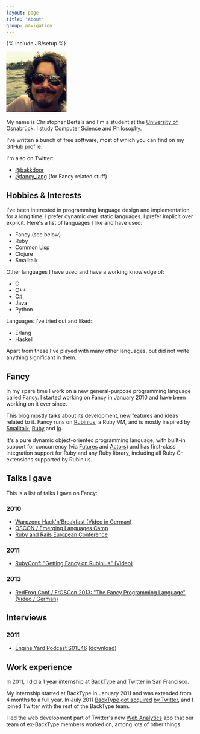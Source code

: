 ```yaml
---
layout: page
title: "About"
group: navigation
---
```

{% include JB/setup %}


![Me](assets/me.png)

My name is Christopher Bertels and I'm a student at the [University of Osnabrück](http://www.uos.de).
I study Computer Science and Philosophy.

I've written a bunch of free software, most of which you can find on my [GitHub profile](https://github.com/bakkdoor).

I'm also on Twitter:

* [@bakkdoor](https://twitter.com/bakkdoor)
* [@fancy_lang](https://twitter.com/fancy_lang) (for Fancy related stuff)

## Hobbies & Interests

I've been interested in programming language design and implementation for a long time. I prefer dynamic over static languages. I prefer implicit over explicit. Here's a list of languages I like and have used:

* Fancy (see below)
* Ruby
* Common Lisp
* Clojure
* Smalltalk

Other languages I have used and have a working knowledge of:

* C
* C++
* C#
* Java
* Python

Languages I've tried out and liked:

* Erlang
* Haskell

Apart from these I've played with many other languages, but did not write anything significant in them.

## Fancy

In my spare time I work on a new general-purpose programming language called [Fancy](http://fancy-lang.org). I started working on Fancy in January 2010 and have been working on it ever since.

This blog mostly talks about its development, new features and ideas related to it. Fancy runs on [Rubinius](http://rubini.us), a Ruby VM, and is mostly inspired by [Smalltalk](http://en.wikipedia.org/wiki/Smalltalk), [Ruby](http://ruby-lang.org) and [Io](http://iolanguage.com).

It's a pure dynamic object-oriented programming language, with built-in support for concurrency (via [Futures][1] and [Actors][2]) and has first-class integration support for Ruby and any Ruby library, including all Ruby C-extensions supported by Rubinius.

[1]: http://en.wikipedia.org/wiki/Future_(computer_science)
[2]: http://en.wikipedia.org/wiki/Actor_(computer_science)

## Talks I gave

This is a list of talks I gave on Fancy:

### 2010

* [Warpzone Hack'n'Breakfast (Video in German)](http://vimeo.com/12537929)
* [OSCON / Emerging Languages Camp](http://www.oscon.com/oscon2010/public/schedule/detail/15480)
* [Ruby and Rails European Conference](http://rubyandrails.eu/speakers/christopher-bertels)

### 2011

* [RubyConf: "Getting Fancy on Rubinius" (Video)](http://www.youtube.com/watch?v=Ob_xM5loQdQ)

### 2013

* [RedFrog Conf / FrOSCon 2013: "The Fancy Programming Language" (Video / German)](http://media.ccc.de/browse/conferences/froscon/2013/hs6_-_2013-08-25_16:30_-_the_fancy_programming_language_-_christoph_bertels_-_1272.html)

## Interviews

### 2011

* [Engine Yard Podcast S01E46](http://www.engineyard.com/podcast/s01e46-christopher-bertels) ([download](http://s3.amazonaws.com/engineyard.com/podcasts/mp3/mp3s/47/46S01E46_ChristopherBertels.mp3?1320425634))

## Work experience

In 2011, I did a 1 year internship at [BackType](http://backtype.com) and [Twitter](http://twitter.com) in San Francisco.

My internship started at BackType in January 2011 and was extended from 4 months to a full year. In July 2011 [BackType got acquired](http://techcrunch.com/2011/07/05/twitter-acquires-social-analytics-startup-backtype/) [by Twitter](http://blog.backtype.com/2011/07/backtype-has-been-acquired-by-twitter/), and I joined Twitter with the rest of the BackType team.

I led the web development part of Twitter's new [Web Analytics](https://dev.twitter.com/blog/introducing-twitter-web-analytics) app that our team of ex-BackType members worked on, among lots of other things.